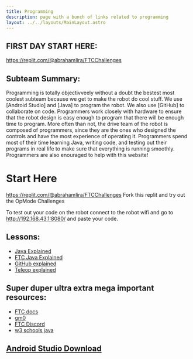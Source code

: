 ```yaml
---
title: Programming
description: page with a bunch of links related to programming
layout: ../../layouts/MainLayout.astro
---
```


## FIRST DAY START HERE:
https://replit.com/@abrahamlira/FTCChallenges 

## Subteam Summary:
Programming is totally objectivveely without a doubt the bestest most coolest subteam because we get to make the robot do cool stuff. We use [Android Studio] and [Java] to program the robot. We also use [GitHub] to collaborate on code. Programmers work closely with hardware to ensure that the robot design is easy enough to program that there will be enough time to program. More often than not, the drive team of the robot is composed of programmers, since they are the ones who designed the controls and have the most experience of operating it. Programmers spend most of their time learning Java, writing code, and testing out their programs in real life to make sure that everything is running smoothly. Programmers are also enouraged to help with this website!


# Start Here
https://replit.com/@abrahamlira/FTCChallenges
Fork this replit and try out the OpMode Challenges

To test out your code on the robot connect to the robot wifi and go to http://192.168.43.1:8080/ and paste your code.

## Lessons:
- [Java Explained](./java)
- [FTC Java Explained](./ftcJava)
- [GitHub explained](./GitHub)
- [Teleop explained](./teleop)

## Super duper ultra extra mega important resources:
- [FTC docs](https://ftctechnh.github.io/ftc_app/doc/javadoc/index.html)
- [gm0](https://gm0.org/)
- [FTC Discord](https://discord.gg/ftc)
- [w3 schools java](https://www.w3schools.com/java/default.asp)

## [Android Studio Download](https://drive.google.com/drive/folders/1RUhp_dLPZ5TfyG8NW9L8PF37566m08WO?usp=sharing)
